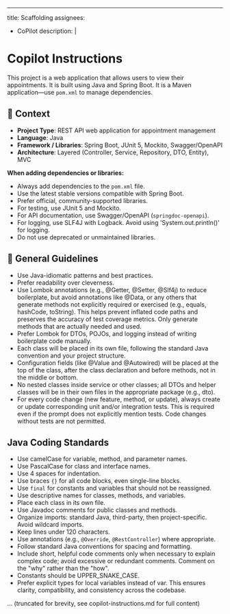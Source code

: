 ---
title: Scaffolding
assignees:
  - CoPilot
description: |
  # Copilot Instructions

  This project is a web application that allows users to view their appointments.
  It is built using Java and Spring Boot.
  It is a Maven application—use `pom.xml` to manage dependencies.

  ## 🧠 Context

  - **Project Type**: REST API web application for appointment management
  - **Language**: Java
  - **Framework / Libraries**: Spring Boot, JUnit 5, Mockito, Swagger/OpenAPI
  - **Architecture**: Layered (Controller, Service, Repository, DTO, Entity), MVC

  **When adding dependencies or libraries:**
  - Always add dependencies to the `pom.xml` file.
  - Use the latest stable versions compatible with Spring Boot.
  - Prefer official, community-supported libraries.
  - For testing, use JUnit 5 and Mockito.
  - For API documentation, use Swagger/OpenAPI (`springdoc-openapi`).
  - For logging, use SLF4J with Logback. Avoid using 'System.out.println()' for logging.
  - Do not use deprecated or unmaintained libraries.

  ## 🔧 General Guidelines

  - Use Java-idiomatic patterns and best practices.
  - Prefer readability over cleverness.
  - Use Lombok annotations (e.g., @Getter, @Setter, @Slf4j) to reduce boilerplate, but avoid annotations like @Data, or any others that generate methods not explicitly required or exercised (e.g., equals, hashCode, toString). This helps prevent inflated code paths and preserves the accuracy of test coverage metrics. Only generate methods that are actually needed and used.
  - Prefer Lombok for DTOs, POJOs, and logging instead of writing boilerplate code manually.
  - Each class will be placed in its own file, following the standard Java convention and your project structure.
  - Configuration fields (like @Value and @Autowired) will be placed at the top of the class, after the class declaration and before methods, not in the middle or bottom.
  - No nested classes inside service or other classes; all DTOs and helper classes will be in their own files in the appropriate package (e.g., dto).
  - For every code change (new feature, method, or update), always create or update corresponding unit and/or integration tests. This is required even if the prompt does not explicitly mention tests. Code changes without tests are not permitted.

  ## Java Coding Standards

  - Use camelCase for variable, method, and parameter names.
  - Use PascalCase for class and interface names.
  - Use 4 spaces for indentation.
  - Use braces `{}` for all code blocks, even single-line blocks.
  - Use `final` for constants and variables that should not be reassigned.
  - Use descriptive names for classes, methods, and variables.
  - Place each class in its own file.
  - Use Javadoc comments for public classes and methods.
  - Organize imports: standard Java, third-party, then project-specific. Avoid wildcard imports.
  - Keep lines under 120 characters.
  - Use annotations (e.g., `@Override`, `@RestController`) where appropriate.
  - Follow standard Java conventions for spacing and formatting.
  - Include short, helpful code comments only when necessary to explain complex code; avoid excessive or redundant comments. Comment on the "why" rather than the "how".
  - Constants should be UPPER_SNAKE_CASE.
  - Prefer explicit types for local variables instead of var. This ensures clarity, compatibility, and consistency across the codebase.

  ... (truncated for brevity, see copilot-instructions.md for full content)
